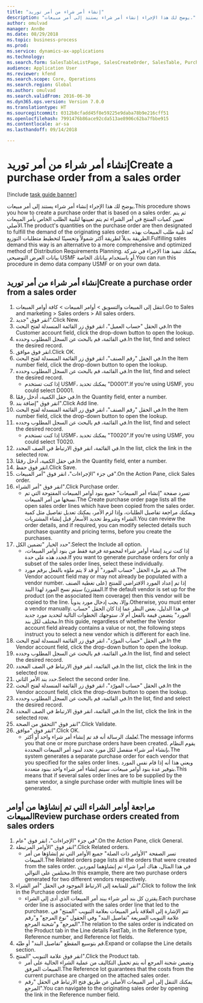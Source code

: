 ```yaml
--- 
title: "إنشاء أمر شراء من أمر توريد"
description: "يوضح لك هذا الإجراء إنشاء أمر شراء يستند إلى أمر مبيعات."
author: omulvad
manager: AnnBe
ms.date: 08/29/2018
ms.topic: business-process
ms.prod: 
ms.service: dynamics-ax-applications
ms.technology: 
ms.search.form: SalesTableListPage, SalesCreateOrder, SalesTable, PurchCreateFromSalesOrder, VendAccountItemLookup, SalesTableReferences, PurchTable
audience: Application User
ms.reviewer: kfend
ms.search.scope: Core, Operations
ms.search.region: Global
ms.author: omulvad
ms.search.validFrom: 2016-06-30
ms.dyn365.ops.version: Version 7.0.0
ms.translationtype: HT
ms.sourcegitcommit: 0312b8cfadd45f8e59225e9daba78b9e216cff51
ms.openlocfilehash: 7991476b86ace92cda513ae8906c62ba7fbbe915
ms.contentlocale: ar-sa
ms.lasthandoff: 09/14/2018

---
```

# <a name="create-a-purchase-order-from-a-sales-order"></a><span data-ttu-id="12b29-103">إنشاء أمر شراء من أمر توريد</span><span class="sxs-lookup"><span data-stu-id="12b29-103">Create a purchase order from a sales order</span></span>

[!include [task guide banner](../../includes/task-guide-banner.md)]

<span data-ttu-id="12b29-104">يوضح لك هذا الإجراء إنشاء أمر شراء يستند إلى أمر مبيعات.</span><span class="sxs-lookup"><span data-stu-id="12b29-104">This procedure shows you how to create a purchase order that is based on a sales order.</span></span> <span data-ttu-id="12b29-105">ثم يتم تعيين كميات المنتج في أمر الشراء ثم يتم تعيينها لتلبية الطلب الخاص بأمر المبيعات الأصلي.</span><span class="sxs-lookup"><span data-stu-id="12b29-105">The product's quantities on the purchase order are then designated to fulfill the demand of the originating sales order.</span></span> <span data-ttu-id="12b29-106">تُعد تلبية طلب المبيعات بهذه الطريقة بديلاً لطريقة أكثر شمولاً وتحسينًا لتخطيط متطلبات التوزيع.</span><span class="sxs-lookup"><span data-stu-id="12b29-106">Fulfilling sales demand this way is an alternative to a more comprehensive and optimized method of Distribution Requirements Planning.</span></span> <span data-ttu-id="12b29-107">يمكنك تنفيذ هذا الإجراء في شركة بيانات العرض التوضيحي USMF أو باستخدام بياناتك الخاصة.</span><span class="sxs-lookup"><span data-stu-id="12b29-107">You can run this procedure in demo data company USMF or on your own data.</span></span>


## <a name="create-a-purchase-order-from-a-sales-order"></a><span data-ttu-id="12b29-108">إنشاء أمر شراء من أمر توريد</span><span class="sxs-lookup"><span data-stu-id="12b29-108">Create a purchase order from a sales order</span></span>
1. <span data-ttu-id="12b29-109">انتقل إلى المبيعات والتسويق > أوامر المبيعات > كافة أوامر المبيعات.</span><span class="sxs-lookup"><span data-stu-id="12b29-109">Go to Sales and marketing > Sales orders > All sales orders.</span></span>
2. <span data-ttu-id="12b29-110">انقر فوق "جديد".</span><span class="sxs-lookup"><span data-stu-id="12b29-110">Click New.</span></span>
3. <span data-ttu-id="12b29-111">في الحقل "حساب العميل"، انقر فوق زر القائمة المنسدلة لفتح البحث.</span><span class="sxs-lookup"><span data-stu-id="12b29-111">In the Customer account field, click the drop-down button to open the lookup.</span></span>
4. <span data-ttu-id="12b29-112">في القائمة، قم بالبحث عن السجل المطلوب وحدده.</span><span class="sxs-lookup"><span data-stu-id="12b29-112">In the list, find and select the desired record.</span></span>
5. <span data-ttu-id="12b29-113">انقر فوق موافق.</span><span class="sxs-lookup"><span data-stu-id="12b29-113">Click OK.</span></span>
6. <span data-ttu-id="12b29-114">في الحقل "رقم الصنف"، انقر فوق زر القائمة المنسدلة لفتح البحث.</span><span class="sxs-lookup"><span data-stu-id="12b29-114">In the Item number field, click the drop-down button to open the lookup.</span></span>
7. <span data-ttu-id="12b29-115">في القائمة، قم بالبحث عن السجل المطلوب وحدده.</span><span class="sxs-lookup"><span data-stu-id="12b29-115">In the list, find and select the desired record.</span></span>
    * <span data-ttu-id="12b29-116">إذا كنت تستخدم USMF، يمكنك تحديد "D0001".</span><span class="sxs-lookup"><span data-stu-id="12b29-116">If you're using USMF, you could select D0001.</span></span>  
8. <span data-ttu-id="12b29-117">في حقل الكمية، أدخل رقمًا.</span><span class="sxs-lookup"><span data-stu-id="12b29-117">In the Quantity field, enter a number.</span></span>
9. <span data-ttu-id="12b29-118">انقر فوق "إضافة بند".</span><span class="sxs-lookup"><span data-stu-id="12b29-118">Click Add line.</span></span>
10. <span data-ttu-id="12b29-119">في الحقل "رقم الصنف"، انقر فوق زر القائمة المنسدلة لفتح البحث.</span><span class="sxs-lookup"><span data-stu-id="12b29-119">In the Item number field, click the drop-down button to open the lookup.</span></span>
11. <span data-ttu-id="12b29-120">في القائمة، قم بالبحث عن السجل المطلوب وحدده.</span><span class="sxs-lookup"><span data-stu-id="12b29-120">In the list, find and select the desired record.</span></span>
    * <span data-ttu-id="12b29-121">إذا كنت تستخدم USMF، يمكنك تحديد "T0020".</span><span class="sxs-lookup"><span data-stu-id="12b29-121">If you're using USMF, you could select T0020.</span></span>  
12. <span data-ttu-id="12b29-122">في القائمة، انقر فوق الارتباط في الصف المحدد.</span><span class="sxs-lookup"><span data-stu-id="12b29-122">In the list, click the link in the selected row.</span></span>
13. <span data-ttu-id="12b29-123">في حقل الكمية، أدخل رقمًا.</span><span class="sxs-lookup"><span data-stu-id="12b29-123">In the Quantity field, enter a number.</span></span>
14. <span data-ttu-id="12b29-124">انقر فوق حفظ.</span><span class="sxs-lookup"><span data-stu-id="12b29-124">Click Save.</span></span>
15. <span data-ttu-id="12b29-125">في جزء "الإجراءات"، انقر فوق "أمر المبيعات".</span><span class="sxs-lookup"><span data-stu-id="12b29-125">On the Action Pane, click Sales order.</span></span>
16. <span data-ttu-id="12b29-126">انقر فوق "أمر الشراء".</span><span class="sxs-lookup"><span data-stu-id="12b29-126">Click Purchase order.</span></span>
    * <span data-ttu-id="12b29-127">تسرد صفحة "إنشاء أمر المبيعات" جميع بنود أوامر المبيعات المفتوحة التي تم نسخها من أمر المبيعات.</span><span class="sxs-lookup"><span data-stu-id="12b29-127">The Create purchase order page lists all the open sales order lines which have been copied from the sales order.</span></span> <span data-ttu-id="12b29-128">ويمكنك مراجعة تفاصيل الطلبات، وإذا لزم الأمر، يمكنك تعديل تفاصيل مثل كمية الشراء وشروط تحديد الأسعار قبل إنشاء المشتريات.</span><span class="sxs-lookup"><span data-stu-id="12b29-128">You can review the order details, and if required, you can modify selected details such purchase quantity and pricing terms, before you create the purchases.</span></span>  
17. <span data-ttu-id="12b29-129">حدد الخيار "تضمين الكل".</span><span class="sxs-lookup"><span data-stu-id="12b29-129">Select the Include all option.</span></span>
    * <span data-ttu-id="12b29-130">إذا كنت تريد إنشاء أوامر شراء لمجموعة فرعية فقط من بنود أوامر المبيعات، فحدد هذه على حدة.</span><span class="sxs-lookup"><span data-stu-id="12b29-130">If you want to generate purchase orders for only a subset of the sales order lines, select these individually.</span></span>  
    * <span data-ttu-id="12b29-131">قد يتم ملء الحقل "حساب المورد" أو قد لا يتم ملؤه بالفعل برقم مورد.</span><span class="sxs-lookup"><span data-stu-id="12b29-131">The Vendor account field may or may not already be populated with a vendor number.</span></span> <span data-ttu-id="12b29-132">إذا تم إعداد المورد الافتراضي للمنتج (على تغطية الصنف المقترن) سيتم نسخ المورد لهذا البند.</span><span class="sxs-lookup"><span data-stu-id="12b29-132">If the default vendor is set up for the product (on the associated Item coverage) then this vendor will be copied  to the line.</span></span> <span data-ttu-id="12b29-133">وإلا، يجب إدخال مورد يدوياً.</span><span class="sxs-lookup"><span data-stu-id="12b29-133">Otherwise, you must enter a vendor manually.</span></span>  <span data-ttu-id="12b29-134">في هذا الدليل، بغض النظر عما إذا كان الحقل "حساب المورد" يتضمن قيمة بالفعل أم لا، ستوجهك الخطوات التالية لتحديد مورد جديد مختلف لكل بند.</span><span class="sxs-lookup"><span data-stu-id="12b29-134">In this guide, regardless of whether the Vendor account field already contains a value or not, the following steps instruct you to select a new vendor which is different for each line.</span></span>  
18. <span data-ttu-id="12b29-135">في الحقل "حساب المورّد‬"، انقر فوق زر القائمة المنسدلة لفتح البحث.</span><span class="sxs-lookup"><span data-stu-id="12b29-135">In the Vendor account field, click the drop-down button to open the lookup.</span></span>
19. <span data-ttu-id="12b29-136">في القائمة، قم بالبحث عن السجل المطلوب وحدده.</span><span class="sxs-lookup"><span data-stu-id="12b29-136">In the list, find and select the desired record.</span></span>
20. <span data-ttu-id="12b29-137">في القائمة، انقر فوق الارتباط في الصف المحدد.</span><span class="sxs-lookup"><span data-stu-id="12b29-137">In the list, click the link in the selected row.</span></span>
21. <span data-ttu-id="12b29-138">حدد بند الأمر الثاني.</span><span class="sxs-lookup"><span data-stu-id="12b29-138">Select the second order line.</span></span>
22. <span data-ttu-id="12b29-139">في الحقل "حساب المورّد‬"، انقر فوق زر القائمة المنسدلة لفتح البحث.</span><span class="sxs-lookup"><span data-stu-id="12b29-139">In the Vendor account field, click the drop-down button to open the lookup.</span></span>
23. <span data-ttu-id="12b29-140">في القائمة، قم بالبحث عن السجل المطلوب وحدده.</span><span class="sxs-lookup"><span data-stu-id="12b29-140">In the list, find and select the desired record.</span></span>
24. <span data-ttu-id="12b29-141">في القائمة، انقر فوق الارتباط في الصف المحدد.</span><span class="sxs-lookup"><span data-stu-id="12b29-141">In the list, click the link in the selected row.</span></span>
25. <span data-ttu-id="12b29-142">انقر فوق "التحقق من الصحة‬".</span><span class="sxs-lookup"><span data-stu-id="12b29-142">Click Validate.</span></span>
26. <span data-ttu-id="12b29-143">انقر فوق "موافق".</span><span class="sxs-lookup"><span data-stu-id="12b29-143">Click OK.</span></span>
    * <span data-ttu-id="12b29-144">تُعلمك الرسالة أنه قد تم إنشاء أمر شراء واحد أو أكثر.</span><span class="sxs-lookup"><span data-stu-id="12b29-144">The message informs you that one or more purchase orders have been created.</span></span> <span data-ttu-id="12b29-145">يقوم النظام بإنشاء أمر شراء منفصل لكل مورد تحدد لبنود أمر المبيعات المحددة.</span><span class="sxs-lookup"><span data-stu-id="12b29-145">The system generates a separate purchase order for each vendor that you specified for the sales order lines.</span></span> <span data-ttu-id="12b29-146">ويعني هذا أنه إذا قام نفس المورد بتوفير عدة بنود أوامر مبيعات، سيتم إنشاء أمر شراء واحد ببنود متعددة.</span><span class="sxs-lookup"><span data-stu-id="12b29-146">This means that if several sales order lines are to be supplied by the same vendor, a single purchase order with multiple lines will be generated.</span></span>  

## <a name="review-purchase-orders-created-from-sales-orders"></a><span data-ttu-id="12b29-147">مراجعة أوامر الشراء التي تم إنشاؤها من أوامر المبيعات</span><span class="sxs-lookup"><span data-stu-id="12b29-147">Review purchase orders created from sales orders</span></span>
1. <span data-ttu-id="12b29-148">في جزء "الإجراءات"، انقر فوق "عام".</span><span class="sxs-lookup"><span data-stu-id="12b29-148">On the Action Pane, click General.</span></span>
2. <span data-ttu-id="12b29-149">انقر فوق "الأوامر المرتبطة".</span><span class="sxs-lookup"><span data-stu-id="12b29-149">Click Related orders.</span></span>
    * <span data-ttu-id="12b29-150">تسر الصفحة "الأوامر ذات الصلة" جميع الأوامر التي تم إنشاؤها من أمر المبيعات.</span><span class="sxs-lookup"><span data-stu-id="12b29-150">The Related orders page lists all the orders that were created from the sales order.</span></span> <span data-ttu-id="12b29-151">في هذا المثال، هناك أمرا شراء تم إنشاؤهما لموردين مختلفين على التوالي.</span><span class="sxs-lookup"><span data-stu-id="12b29-151">In this example, there are two purchase orders generated for two different vendors respectively.</span></span>  
3. <span data-ttu-id="12b29-152">انقر للمتابعة إلى الارتباط الموجود في الحقل "أمر الشراء".</span><span class="sxs-lookup"><span data-stu-id="12b29-152">Click to follow the link in the Purchase order field.</span></span>
    * <span data-ttu-id="12b29-153">يقترن كل بند أمر شراء ببند أمر المبيعات الذي أدى إلى الشراء.</span><span class="sxs-lookup"><span data-stu-id="12b29-153">Each purchase order line is associated with the sales order line that led to the purchase.</span></span> <span data-ttu-id="12b29-154">تتم الإشارة إلى العلاقة بأمر المبيعات بعلامة التبويب "المنتج" في علامة التبويب السريعة "تفاصيل البند" وفي الحقول "نوع المرجع" و"رقم المرجع" و"شحنة المرجع".</span><span class="sxs-lookup"><span data-stu-id="12b29-154">The relation to the sales order is indicated on the Product tab in the Line details FastTab, in the Reference type, Reference number, and Reference lot fields.</span></span>  
4. <span data-ttu-id="12b29-155">قم بتوسيع المقطع "تفاصيل البند" أو طيّه.</span><span class="sxs-lookup"><span data-stu-id="12b29-155">Expand or collapse the Line details section.</span></span>
5. <span data-ttu-id="12b29-156">انقر فوق علامة التبويب "المنتج".</span><span class="sxs-lookup"><span data-stu-id="12b29-156">Click the Product tab.</span></span>
    * <span data-ttu-id="12b29-157">وتضمن شحنة المرجع أنه يتم تحميل التكاليف من عملية الشراء الحالية على أمر المبيعات المرفق.</span><span class="sxs-lookup"><span data-stu-id="12b29-157">The Reference lot guarantees that the costs from the current purchase are charged on the attached sales order.</span></span>  
    * <span data-ttu-id="12b29-158">يمكنك التنقل إلى أمر المبيعات الأصلي عن طريق فتح الارتباط في الحقل "رقم المرجع".</span><span class="sxs-lookup"><span data-stu-id="12b29-158">You can navigate to the originating sales order by opening the link in the Reference number field.</span></span>  


